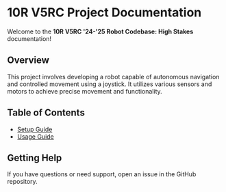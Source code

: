 # 10R V5RC Project Documentation

Welcome to the **10R V5RC '24-'25 Robot Codebase: High Stakes** documentation!

## Overview
This project involves developing a robot capable of autonomous navigation and controlled movement using a joystick. It utilizes various sensors and motors to achieve precise movement and functionality.

## Table of Contents
- [Setup Guide](setup_guide.md)
- [Usage Guide](usage_guide.md)

## Getting Help
If you have questions or need support, open an issue in the GitHub repository.
